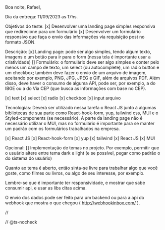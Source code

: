 Boa noite, Rafael,

Dia da entrega: 11/09/2023 as 17hs.

Objetivos do teste:
[x] Desenvolver uma landing page simples responsiva que redirecione para um formulário
[x] Desenvolver um formulário responsivo que faça o envio das informações via requisição post no formato JSON.

Descrição:
[x] Landing page: pode ser algo simples, tendo algum texto, imagens e um botão para ir para o form (nessa tela é importante usar a criatividade)
[] Formulário: o formulário deve ser algo simples e conter pelo menos um campo de texto, um select (ou autocomplete), um radio button e um checkbox; também deve fazer o envio de um arquivo de imagem, aceitando por exemplo, PNG, JPG, JPEG e GIF, além de arquivos PDF. Além disso, deve haver o consumo de alguma API, pode ser, por exemplo, a do IBGE ou a do Via CEP (que busca as informações com base no CEP).

[x] text
[x] select
[x] radio
[x] checkbox
[x] input arquivo

Tecnologias:
Deverá ser utilizado nessa tarefa o React JS junto à algumas bibliotecas de sua parte como React-hook-form, yup, tailwind css, MUI e o Styled-components (se necessário). A parte da landing page não é necessário utilizar o MUI, mas no formulário é importante para se manter um padrão com os formulários trabalhados na empresa.

[x] React JS
[x] React-hook-form
[x] yup
[x] tailwind
[x] React JS
[x] MUI

Opcional:
[] Implementação de temas no projeto. Por exemplo, permitir que o usuário altere entre tema dark e light (e se possível, pegar como padrão o do sistema do usuário)

Quanto ao tema é aberto, então sinta-se livre para trabalhar algo que você goste, como filmes ou livros, ou algo de seu interesse, por exemplo.

Lembre-se que é importante ter responsividade, e mostrar que sabe consumir api, e usar as libs ditas acima.

O envio dos dados pode ser feito para um backend ou para a api do webhook que mostra o que chegou ( http://webhookinbox.com/ ).

//

// @ts-nocheck
